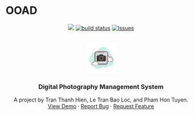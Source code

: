 # OOAD
<div id="top"></div>
<p align="center">
    <a href="https://github.com/HinTran013/OOAD/graphs/contributors" alt="Contributors">
        <img src="https://img.shields.io/badge/Contributors-3-green" /></a>
    <a href="https://github.com/HinTran013/OOAD/tree/master">
        <img src="https://img.shields.io/badge/Build-passing-green" alt="build status"></a>
    <a href="https://github.com/HinTran013/OOAD/issues">
        <img src="https://img.shields.io/badge/Issues-0-green"
            alt="Issues"/></a>
</p>

<!-- PROJECT LOGO -->
<br />
<div align="center">
  <a href="https://github.com/HinTran013/OOAD">
    <img src="DigitalPhotographyManagementSystem/ImageSrc/logo.png" alt="Logo" width="80" height="80">
  </a>

  <h3 align="center">Digital Photography Management System</h3>

  <p align="center">
    A project by Tran Thanh Hien, Le Tran Bao Loc, and Pham Hon Tuyen.
    <br />
    <a href="https://github.com/HinTran013/OOAD">View Demo</a>
    ·
    <a href="https://github.com/HinTran013/OOAD/issues">Report Bug</a>
    ·
    <a href="https://github.com/HinTran013/OOAD/issues">Request Feature</a>
  </p>
</div>
